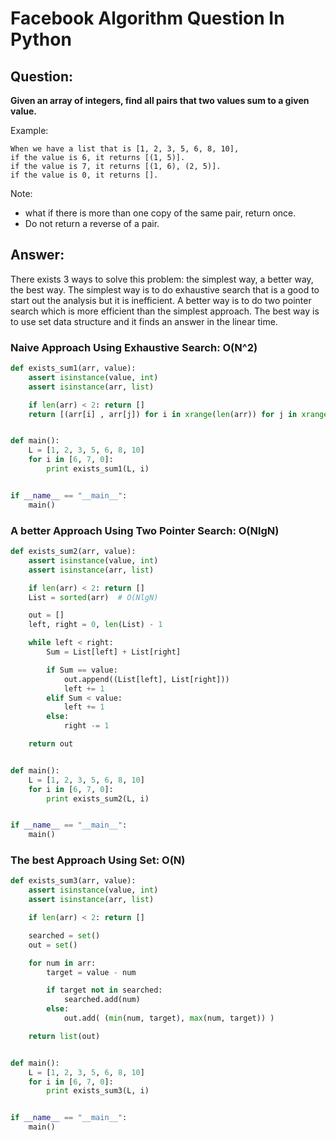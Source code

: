 Facebook Algorithm Question In Python
=====================================

## Question:

**Given an array of integers, find all pairs that two values sum to a given value.**

Example:
```
When we have a list that is [1, 2, 3, 5, 6, 8, 10],
if the value is 6, it returns [(1, 5)].
if the value is 7, it returns [(1, 6), (2, 5)].
if the value is 0, it returns [].
```

Note:
- what if there is more than one copy of the same pair, return once.
- Do not return a reverse of a pair.


## Answer:

There exists 3 ways to solve this problem: the simplest way, a better way, the best way.
The simplest way is to do exhaustive search that is a good to start out the analysis but it is inefficient.
A better way is to do two pointer search which is more efficient than the simplest approach.
The best way is to use set data structure and it finds an answer in the linear time.


### Naive Approach Using Exhaustive Search: O(N^2)

```python
def exists_sum1(arr, value):
    assert isinstance(value, int)
    assert isinstance(arr, list)

    if len(arr) < 2: return []
    return [(arr[i] , arr[j]) for i in xrange(len(arr)) for j in xrange(i+1, len(arr)-1) if arr[i] + arr[j] == value]


def main():
    L = [1, 2, 3, 5, 6, 8, 10]
    for i in [6, 7, 0]:
        print exists_sum1(L, i)


if __name__ == "__main__":
    main()
```


### A better Approach Using Two Pointer Search: O(NlgN)

```python
def exists_sum2(arr, value):
    assert isinstance(value, int)
    assert isinstance(arr, list)

    if len(arr) < 2: return []
    List = sorted(arr)  # O(NlgN)

    out = []
    left, right = 0, len(List) - 1

    while left < right:
        Sum = List[left] + List[right]

        if Sum == value:
            out.append((List[left], List[right]))
            left += 1
        elif Sum < value:
            left += 1
        else:
            right -= 1

    return out


def main():
    L = [1, 2, 3, 5, 6, 8, 10]
    for i in [6, 7, 0]:
        print exists_sum2(L, i)


if __name__ == "__main__":
    main()
```


### The best Approach Using Set: O(N)

```python
def exists_sum3(arr, value):
    assert isinstance(value, int)
    assert isinstance(arr, list)

    if len(arr) < 2: return []

    searched = set()
    out = set()

    for num in arr:
        target = value - num

        if target not in searched:
            searched.add(num)
        else:
            out.add( (min(num, target), max(num, target)) )

    return list(out)


def main():
    L = [1, 2, 3, 5, 6, 8, 10]
    for i in [6, 7, 0]:
        print exists_sum3(L, i)


if __name__ == "__main__":
    main()
```
